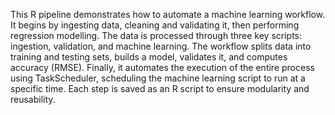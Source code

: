 This R pipeline demonstrates how to automate a machine learning workflow. It begins by ingesting data, cleaning and validating it, then performing regression modelling. The data is processed through three key scripts: ingestion, validation, and machine learning. The workflow splits data into training and testing sets, builds a model, validates it, and computes accuracy (RMSE). Finally, it automates the execution of the entire process using TaskScheduler, scheduling the machine learning script to run at a specific time. Each step is saved as an R script to ensure modularity and reusability.

